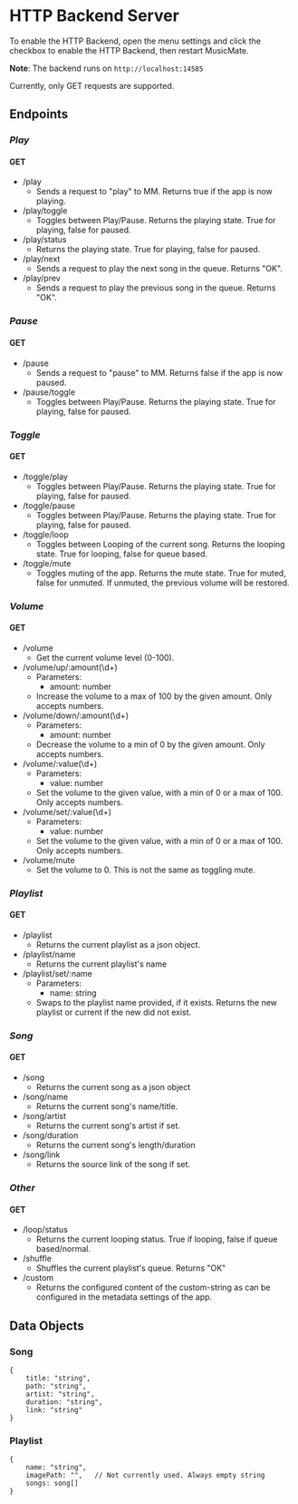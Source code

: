 
# HTTP Backend Server
To enable the HTTP Backend, open the menu settings and click the checkbox to enable the HTTP Backend, then restart MusicMate.

**Note**:  The backend runs on `http://localhost:14585`

Currently, only GET requests are supported.

## Endpoints
### *Play*
#### GET
- /play
	- Sends a request to "play" to MM. Returns true if the app is now playing.
- /play/toggle
	- Toggles between Play/Pause. Returns the playing state. True for playing, false for paused.
- /play/status
	- Returns the playing state. True for playing, false for paused.
- /play/next
	- Sends a request to play the next song in the queue. Returns "OK".
- /play/prev
	- Sends a request to play the previous song in the queue. Returns "OK".

### *Pause*
#### GET
- /pause
	- Sends a request to "pause" to MM. Returns false if the app is now paused.
- /pause/toggle
	- Toggles between Play/Pause. Returns the playing state. True for playing, false for paused.

### *Toggle*
#### GET
- /toggle/play
	- Toggles between Play/Pause. Returns the playing state. True for playing, false for paused.
- /toggle/pause
	- Toggles between Play/Pause. Returns the playing state. True for playing, false for paused.
- /toggle/loop
	- Toggles between Looping of the current song. Returns the looping state. True for looping, false for queue based.
- /toggle/mute
	- Toggles muting of the app. Returns the mute state. True for muted, false for unmuted. If unmuted, the previous volume will be restored.

### *Volume*
#### GET
- /volume
	- Get the current volume level (0-100).
- /volume/up/:amount(\\d+)
	- Parameters:
		- amount: number
	- Increase the volume to a max of 100 by the given amount. Only accepts numbers.
- /volume/down/:amount(\\d+)
	- Parameters:
		- amount: number
	- Decrease the volume to a min of 0 by the given amount. Only accepts numbers.
- /volume/:value(\\d+)
	- Parameters:
		- value: number
	- Set the volume to the given value, with a min of 0 or a max of 100. Only accepts numbers.
- /volume/set/:value(\\d+)
	- Parameters:
		- value: number
	- Set the volume to the given value, with a min of 0 or a max of 100. Only accepts numbers.
- /volume/mute
	- Set the volume to 0. This is not the same as toggling mute.

### *Playlist*
#### GET
- /playlist
	- Returns the current playlist as a json object.
- /playlist/name
	- Returns the current playlist's name
- /playlist/set/:name
	- Parameters:
		- name: string
	- Swaps to the playlist name provided, if it exists. Returns the new playlist or current if the new did not exist.

### *Song*
#### GET
- /song
	- Returns the current song as a json object
- /song/name
	- Returns the current song's name/title.
- /song/artist
	- Returns the current song's artist if set.
- /song/duration
	- Returns the current song's length/duration
- /song/link
	- Returns the source link of the song if set.

### *Other*
#### GET
- /loop/status
	- Returns the current looping status. True if looping, false if queue based/normal.
- /shuffle
	- Shuffles the current playlist's queue. Returns "OK"
- /custom
	- Returns the configured content of the custom-string as can be configured in the metadata settings of the app.

## Data Objects
### Song
```
{
	title: "string",
	path: "string",
	artist: "string",
	duration: "string",
	link: "string"
}
```
### Playlist

```
{
	name: "string",
	imagePath: "",   // Not currently used. Always empty string
	songs: song[]
}
```